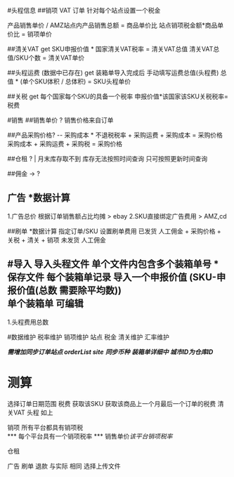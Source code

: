 #头程信息
##销项 VAT 
订单
针对每个站点设置一个税金

产品销售单价 / AMZ站点内产品销售总额 = 商品单价比
站点销项税金额*商品单价比 = 销项单价


##清关VAT get
SKU申报价值 * 国家清关VAT税率 = 清关VAT总值
清关VAT总值/SKU个数 = 清关VAT单价

##头程运费 (数据中已存在) get
装箱单导入完成后 手动填写运费总值(头程费)
总值 * (单个SKU体积  / 总体积) = SKU头程单价

##关税 get
每个国家每个SKU的具备一个税率
申报价值*该国家该SKU关税税率= 税费


#销售
##销售单价 ?
销售价格来自订单

##产品采购价格?
 -- 采购成本 * 不退税税率 + 采购运费 + 采购成本 = 采购价格 
采购成本 + 采购运费 + 采购税 = 采购价格 

##仓租 ?
 | 月末库存取不到 库存无法按照时间查询 只可按照更新时间查询

##佣金 -> ?

## 广告  *数据计算
1.广告总价 根据订单销售额占比均摊 > ebay
2.SKU直接绑定广告费用 > AMZ,cd

##刷单  *数据计算
指定订单/SKU 设置刷单费用
    已发货 人工佣金 + 采购价格 + 关税 + 清关 + 销项
    未发货 人工佣金 

#导入
导入头程文件  单个文件内包含多个装箱单号  * 保存文件
每个装箱单记录 导入一个申报价值  (SKU-申报价值(总数 需要除平均数))   
单个装箱单 可编辑 
-----
1.头程费用总数 

#数据维护
税率维护
销项维护 站点 税金 
清关维护
汇率维护
    


***需增加同步订单站点 orderList site***
***同步币种***
***装箱单详细中 城市ID为仓库ID***


# 测算
选择订单日期范围 
税费 获取该SKU 获取该商品上一个月最后一个订单的税费
清关VAT 头程 如上

销项 所有平台都具有销项税  
*** 每个平台具有一个销项税率 *** 销售单价*该平台销项税率* 

仓租


广告 
刷单
退款
与实际 相同 选择上传文件
